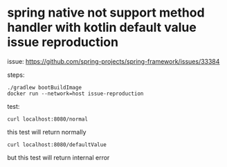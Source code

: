 # spring native not support method handler with kotlin default value issue reproduction

issue: https://github.com/spring-projects/spring-framework/issues/33384

steps:

```shell
./gradlew bootBuildImage
docker run --network=host issue-reproduction
```

test:

```shell
curl localhost:8080/normal
```

this test will return normally

```shell
curl localhost:8080/defaultValue
```

but this test will return internal error
